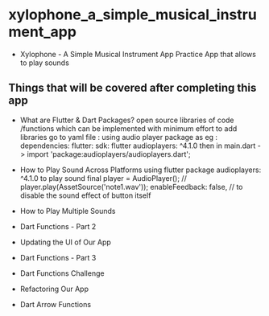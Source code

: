 # xylophone_a_simple_musical_instrument_app

- Xylophone - A Simple Musical Instrument App
  Practice App that allows to play sounds

## Things that will be covered after completing this app

- What are Flutter & Dart Packages?
    open source libraries of code /functions which can be implemented with minimum effort
    to add libraries go to yaml file : using audio player package as eg :
  dependencies:
    flutter:
      sdk: flutter
    audioplayers: ^4.1.0
    then in main.dart -> import 'package:audioplayers/audioplayers.dart';

- How to Play Sound Across Platforms 
    using flutter package audioplayers: ^4.1.0 to play sound
    final player = AudioPlayer(); //
    player.play(AssetSource('note1.wav'));
    enableFeedback: false, // to disable the sound effect of button itself

- How to Play Multiple Sounds 
- Dart Functions - Part 2
- Updating the UI of Our App
- Dart Functions - Part 3
- Dart Functions Challenge
- Refactoring Our App
- Dart Arrow Functions
